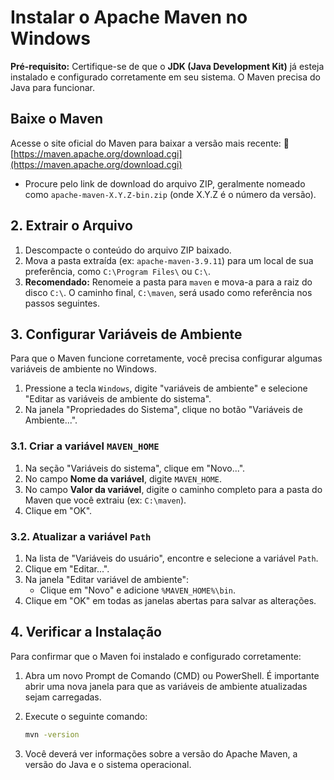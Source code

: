 # Instalar o Apache Maven no Windows

**Pré-requisito:** Certifique-se de que o **JDK (Java Development Kit)** já esteja instalado e configurado corretamente em seu sistema. O Maven precisa do Java para funcionar.

## Baixe o Maven

Acesse o site oficial do Maven para baixar a versão mais recente:
🔗 [https://maven.apache.org/download.cgi](https://maven.apache.org/download.cgi)

*   Procure pelo link de download do arquivo ZIP, geralmente nomeado como `apache-maven-X.Y.Z-bin.zip` (onde X.Y.Z é o número da versão).

## 2. Extrair o Arquivo

1.  Descompacte o conteúdo do arquivo ZIP baixado.
2.  Mova a pasta extraída (ex: `apache-maven-3.9.11`) para um local de sua preferência, como `C:\Program Files\` ou `C:\`.
3.  **Recomendado:** Renomeie a pasta para `maven` e mova-a para a raiz do disco `C:\`. O caminho final, `C:\maven`, será usado como referência nos passos seguintes.

## 3. Configurar Variáveis de Ambiente

Para que o Maven funcione corretamente, você precisa configurar algumas variáveis de ambiente no Windows.

1.  Pressione a tecla `Windows`, digite "variáveis de ambiente" e selecione "Editar as variáveis de ambiente do sistema".
2.  Na janela "Propriedades do Sistema", clique no botão "Variáveis de Ambiente...".

### 3.1. Criar a variável `MAVEN_HOME`

1.  Na seção "Variáveis do sistema", clique em "Novo...".
2.  No campo **Nome da variável**, digite `MAVEN_HOME`.
3.  No campo **Valor da variável**, digite o caminho completo para a pasta do Maven que você extraiu (ex: `C:\maven`).
4.  Clique em "OK".

### 3.2. Atualizar a variável `Path`

1.  Na lista de "Variáveis do usuário", encontre e selecione a variável `Path`.
2.  Clique em "Editar...".
3.  Na janela "Editar variável de ambiente":
    *   Clique em "Novo" e adicione `%MAVEN_HOME%\bin`.
4.  Clique em "OK" em todas as janelas abertas para salvar as alterações.

## 4. Verificar a Instalação

Para confirmar que o Maven foi instalado e configurado corretamente:

1.  Abra um novo Prompt de Comando (CMD) ou PowerShell. É importante abrir uma nova janela para que as variáveis de ambiente atualizadas sejam carregadas.
2.  Execute o seguinte comando:

    ```bash
    mvn -version
    ```

3.  Você deverá ver informações sobre a versão do Apache Maven, a versão do Java e o sistema operacional.
